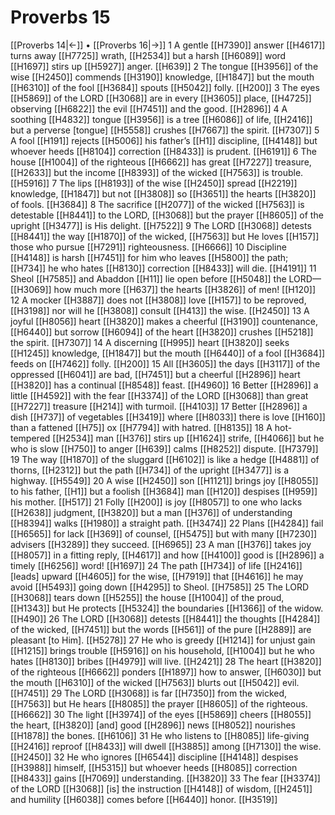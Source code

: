 # Proverbs 15
[[Proverbs 14|←]] • [[Proverbs 16|→]]
1 A gentle [[H7390]] answer [[H4617]] turns away [[H7725]] wrath, [[H2534]] but a harsh [[H6089]] word [[H1697]] stirs up [[H5927]] anger. [[H639]] 
2 The tongue [[H3956]] of the wise [[H2450]] commends [[H3190]] knowledge, [[H1847]] but the mouth [[H6310]] of the fool [[H3684]] spouts [[H5042]] folly. [[H200]] 
3 The eyes [[H5869]] of the LORD [[H3068]] are in every [[H3605]] place, [[H4725]] observing [[H6822]] the evil [[H7451]] and the good. [[H2896]] 
4 A soothing [[H4832]] tongue [[H3956]] is a tree [[H6086]] of life, [[H2416]] but a perverse [tongue] [[H5558]] crushes [[H7667]] the spirit. [[H7307]] 
5 A fool [[H191]] rejects [[H5006]] his father’s [[H1]] discipline, [[H4148]] but whoever heeds [[H8104]] correction [[H8433]] is prudent. [[H6191]] 
6 The house [[H1004]] of the righteous [[H6662]] has great [[H7227]] treasure, [[H2633]] but the income [[H8393]] of the wicked [[H7563]] is trouble. [[H5916]] 
7 The lips [[H8193]] of the wise [[H2450]] spread [[H2219]] knowledge, [[H1847]] but not [[H3808]] so [[H3651]] the hearts [[H3820]] of fools. [[H3684]] 
8 The sacrifice [[H2077]] of the wicked [[H7563]] is detestable [[H8441]] to the LORD, [[H3068]] but the prayer [[H8605]] of the upright [[H3477]] is His delight. [[H7522]] 
9 The LORD [[H3068]] detests [[H8441]] the way [[H1870]] of the wicked, [[H7563]] but He loves [[H157]] those who pursue [[H7291]] righteousness. [[H6666]] 
10 Discipline [[H4148]] is harsh [[H7451]] for him who leaves [[H5800]] the path; [[H734]] he who hates [[H8130]] correction [[H8433]] will die. [[H4191]] 
11 Sheol [[H7585]] and Abaddon [[H11]] lie open before [[H5048]] the LORD— [[H3069]] how much more [[H637]] the hearts [[H3826]] of men! [[H120]] 
12 A mocker [[H3887]] does not [[H3808]] love [[H157]] to be reproved, [[H3198]] nor will he [[H3808]] consult [[H413]] the wise. [[H2450]] 
13 A joyful [[H8056]] heart [[H3820]] makes a cheerful [[H3190]] countenance, [[H6440]] but sorrow [[H6094]] of the heart [[H3820]] crushes [[H5218]] the spirit. [[H7307]] 
14 A discerning [[H995]] heart [[H3820]] seeks [[H1245]] knowledge, [[H1847]] but the mouth [[H6440]] of a fool [[H3684]] feeds on [[H7462]] folly. [[H200]] 
15 All [[H3605]] the days [[H3117]] of the oppressed [[H6041]] are bad, [[H7451]] but a cheerful [[H2896]] heart [[H3820]] has a continual [[H8548]] feast. [[H4960]] 
16 Better [[H2896]] a little [[H4592]] with the fear [[H3374]] of the LORD [[H3068]] than great [[H7227]] treasure [[H214]] with turmoil. [[H4103]] 
17 Better [[H2896]] a dish [[H737]] of vegetables [[H3419]] where [[H8033]] there is love [[H160]] than a fattened [[H75]] ox [[H7794]] with hatred. [[H8135]] 
18 A hot-tempered [[H2534]] man [[H376]] stirs up [[H1624]] strife, [[H4066]] but he who is slow [[H750]] to anger [[H639]] calms [[H8252]] dispute. [[H7379]] 
19 The way [[H1870]] of the sluggard [[H6102]] is like a hedge [[H4881]] of thorns, [[H2312]] but the path [[H734]] of the upright [[H3477]] is a highway. [[H5549]] 
20 A wise [[H2450]] son [[H1121]] brings joy [[H8055]] to his father, [[H1]] but a foolish [[H3684]] man [[H120]] despises [[H959]] his mother. [[H517]] 
21 Folly [[H200]] is joy [[H8057]] to one who lacks [[H2638]] judgment, [[H3820]] but a man [[H376]] of understanding [[H8394]] walks [[H1980]] a straight path. [[H3474]] 
22 Plans [[H4284]] fail [[H6565]] for lack [[H369]] of counsel, [[H5475]] but with many [[H7230]] advisers [[H3289]] they succeed. [[H6965]] 
23 A man [[H376]] takes joy [[H8057]] in a fitting reply, [[H4617]] and how [[H4100]] good is [[H2896]] a timely [[H6256]] word! [[H1697]] 
24 The path [[H734]] of life [[H2416]] [leads] upward [[H4605]] for the wise, [[H7919]] that [[H4616]] he may avoid [[H5493]] going down [[H4295]] to Sheol. [[H7585]] 
25 The LORD [[H3068]] tears down [[H5255]] the house [[H1004]] of the proud, [[H1343]] but He protects [[H5324]] the boundaries [[H1366]] of the widow. [[H490]] 
26 The LORD [[H3068]] detests [[H8441]] the thoughts [[H4284]] of the wicked, [[H7451]] but the words [[H561]] of the pure [[H2889]] are pleasant [to Him]. [[H5278]] 
27 He who is greedy [[H1214]] for unjust gain [[H1215]] brings trouble [[H5916]] on his household, [[H1004]] but he who hates [[H8130]] bribes [[H4979]] will live. [[H2421]] 
28 The heart [[H3820]] of the righteous [[H6662]] ponders [[H1897]] how to answer, [[H6030]] but the mouth [[H6310]] of the wicked [[H7563]] blurts out [[H5042]] evil. [[H7451]] 
29 The LORD [[H3068]] is far [[H7350]] from the wicked, [[H7563]] but He hears [[H8085]] the prayer [[H8605]] of the righteous. [[H6662]] 
30 The light [[H3974]] of the eyes [[H5869]] cheers [[H8055]] the heart, [[H3820]] [and] good [[H2896]] news [[H8052]] nourishes [[H1878]] the bones. [[H6106]] 
31 He who listens to [[H8085]] life-giving [[H2416]] reproof [[H8433]] will dwell [[H3885]] among [[H7130]] the wise. [[H2450]] 
32 He who ignores [[H6544]] discipline [[H4148]] despises [[H3988]] himself, [[H5315]] but whoever heeds [[H8085]] correction [[H8433]] gains [[H7069]] understanding. [[H3820]] 
33 The fear [[H3374]] of the LORD [[H3068]] [is] the instruction [[H4148]] of wisdom, [[H2451]] and humility [[H6038]] comes before [[H6440]] honor. [[H3519]] 
